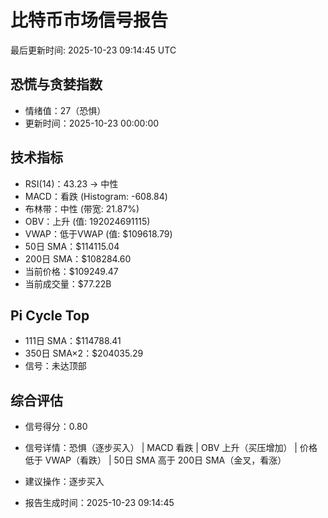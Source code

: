 # 比特币市场信号报告

最后更新时间: 2025-10-23 09:14:45 UTC

## 恐慌与贪婪指数
- 情绪值：27（恐惧）
- 更新时间：2025-10-23 00:00:00

## 技术指标
- RSI(14)：43.23 → 中性
- MACD：看跌 (Histogram: -608.84)
- 布林带：中性 (带宽: 21.87%)
- OBV：上升 (值: 192024691115)
- VWAP：低于VWAP (值: $109618.79)
- 50日 SMA：$114115.04
- 200日 SMA：$108284.60
- 当前价格：$109249.47
- 当前成交量：$77.22B

## Pi Cycle Top
- 111日 SMA：$114788.41
- 350日 SMA×2：$204035.29
- 信号：未达顶部

## 综合评估
- 信号得分：0.80
- 信号详情：恐惧（逐步买入） | MACD 看跌 | OBV 上升（买压增加） | 价格低于 VWAP（看跌） | 50日 SMA 高于 200日 SMA（金叉，看涨）
- 建议操作：逐步买入

- 报告生成时间：2025-10-23 09:14:45